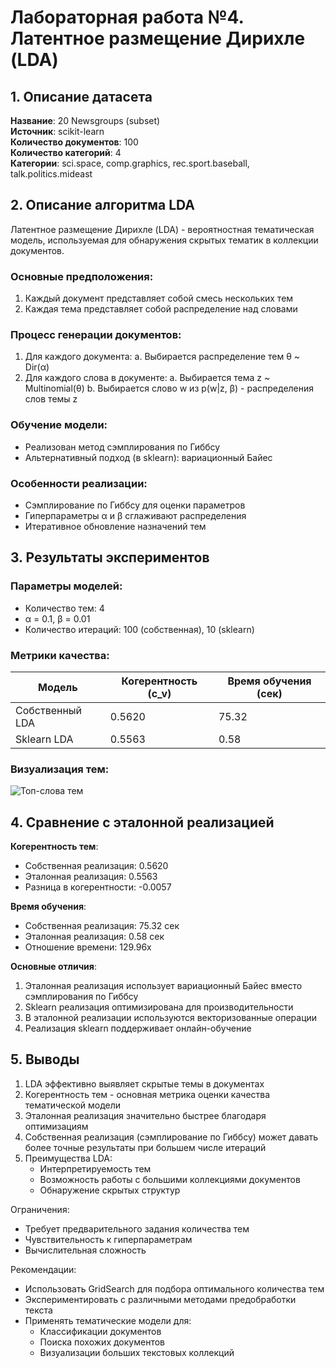 
# Лабораторная работа №4. Латентное размещение Дирихле (LDA)

## 1. Описание датасета

**Название**: 20 Newsgroups (subset)  
**Источник**: scikit-learn  
**Количество документов**: 100  
**Количество категорий**: 4  
**Категории**: sci.space, comp.graphics, rec.sport.baseball, talk.politics.mideast  

## 2. Описание алгоритма LDA

Латентное размещение Дирихле (LDA) - вероятностная тематическая модель, используемая для обнаружения скрытых тематик в коллекции документов.

### Основные предположения:
1. Каждый документ представляет собой смесь нескольких тем
2. Каждая тема представляет собой распределение над словами

### Процесс генерации документов:
1. Для каждого документа:
   a. Выбирается распределение тем θ ~ Dir(α)
2. Для каждого слова в документе:
   a. Выбирается тема z ~ Multinomial(θ)
   b. Выбирается слово w из p(w|z, β) - распределения слов темы z

### Обучение модели:
- Реализован метод сэмплирования по Гиббсу
- Альтернативный подход (в sklearn): вариационный Байес

### Особенности реализации:
- Сэмплирование по Гиббсу для оценки параметров
- Гиперпараметры α и β сглаживают распределения
- Итеративное обновление назначений тем

## 3. Результаты экспериментов

### Параметры моделей:
- Количество тем: 4
- α = 0.1, β = 0.01
- Количество итераций: 100 (собственная), 10 (sklearn)

### Метрики качества:
| Модель         | Когерентность (c_v) | Время обучения (сек) |
|----------------|----------------------|----------------------|
| Собственный LDA | 0.5620 | 75.32 |
| Sklearn LDA | 0.5563 | 0.58 |

### Визуализация тем:
![Топ-слова тем](https://github.com/user-attachments/assets/d0a32867-df69-4f2d-9d73-af2a77bec076)

## 4. Сравнение с эталонной реализацией

**Когерентность тем**:
- Собственная реализация: 0.5620
- Эталонная реализация: 0.5563
- Разница в когерентности: -0.0057

**Время обучения**:
- Собственная реализация: 75.32 сек
- Эталонная реализация: 0.58 сек
- Отношение времени: 129.96x

**Основные отличия**:
1. Эталонная реализация использует вариационный Байес вместо сэмплирования по Гиббсу
2. Sklearn реализация оптимизирована для производительности
3. В эталонной реализации используются векторизованные операции
4. Реализация sklearn поддерживает онлайн-обучение

## 5. Выводы

1. LDA эффективно выявляет скрытые темы в документах
2. Когерентность тем - основная метрика оценки качества тематической модели
3. Эталонная реализация значительно быстрее благодаря оптимизациям
4. Собственная реализация (сэмплирование по Гиббсу) может давать более точные результаты при большем числе итераций
5. Преимущества LDA:
   - Интерпретируемость тем
   - Возможность работы с большими коллекциями документов
   - Обнаружение скрытых структур

Ограничения:
- Требует предварительного задания количества тем
- Чувствительность к гиперпараметрам
- Вычислительная сложность

Рекомендации:
- Использовать GridSearch для подбора оптимального количества тем
- Экспериментировать с различными методами предобработки текста
- Применять тематические модели для:
  * Классификации документов
  * Поиска похожих документов
  * Визуализации больших текстовых коллекций
